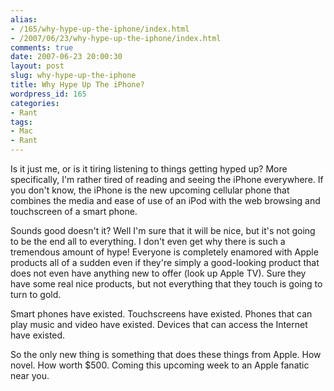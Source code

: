 ```yaml
---
alias:
- /165/why-hype-up-the-iphone/index.html
- /2007/06/23/why-hype-up-the-iphone/index.html
comments: true
date: 2007-06-23 20:00:30
layout: post
slug: why-hype-up-the-iphone
title: Why Hype Up The iPhone?
wordpress_id: 165
categories:
- Rant
tags:
- Mac
- Rant
---
```


Is it just me, or is it tiring listening to things getting hyped up?  More specifically, I'm rather tired of reading and seeing the iPhone everywhere.  If you don't know, the iPhone is the new upcoming cellular phone that combines the media and ease of use of an iPod with the web browsing and touchscreen of a smart phone.

Sounds good doesn't it?  Well I'm sure that it will be nice, but it's not going to be the end all to everything.  I don't even get why there is such a tremendous amount of hype!  Everyone is completely enamored with Apple products all of a sudden even if they're simply a good-looking product that does not even have anything new to offer (look up Apple TV).  Sure they have some real nice products, but not everything that they touch is going to turn to gold.

Smart phones have existed.  Touchscreens have existed.  Phones that can play music and video have existed.  Devices that can access the Internet have existed.

So the only new thing is something that does these things from Apple.  How novel.  How worth $500.  Coming this upcoming week to an Apple fanatic near you.
